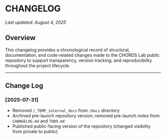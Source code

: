 # CHANGELOG
  
_Last updated: August 4, 2025_

## Overview
This changelog provides a chronological record of structural, documentation, and code-related changes made to the CHORDS Lab public repository to support transparency, version tracking, and reproducibility throughout the project lifecycle.

---

## Change Log

### [2025-07-31]
- Removed `/_TEMP_internal_docs` from `/docs` directory
- Archived pre-launch repository version; removed pre-launch notes from `CHANGELOG.md` and `TODO.md`
- Published public-facing version of the repository (changed visibility from private to public)
